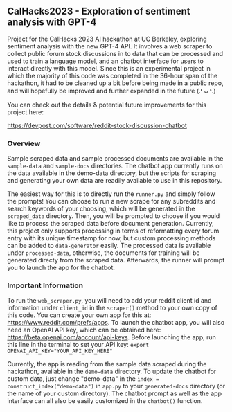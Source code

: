 ## CalHacks2023 - Exploration of sentiment analysis with GPT-4
Project for the CalHacks 2023 AI hackathon at UC Berkeley, exploring sentiment analysis with the new GPT-4 API. It involves a web scraper to collect public forum stock discussions in to data that can be processed and used to train a language model, and an chatbot interface for users to interact directly with this model. Since this is an experimental project in which the majority of this code was completed in the 36-hour span of the hackathon, it had to be cleaned up a bit before being made in a public repo, and will hopefully be improved and further expanded in the future (.❛ ᴗ ❛.)


You can check out the details & potential future improvements for this project here:

https://devpost.com/software/reddit-stock-discussion-chatbot

### Overview
Sample scraped data and sample processed documents are available in the  `sample-data` and  `sample-docs` directories. The chatbot app currently runs on the data available in the demo-data directory, but the scripts for scraping and generating your own data are readily available to use in this repository. 

The easiest way for this is to directly run the `runner.py` and simply follow the prompts! You can choose to run a new scrape for any subreddits and search keywords of your choosing, which will be generated in the `scraped_data` directory. Then, you will be prompted to choose if you would like to process the scraped data before document generation. Currently, this project only supports processing in terms of reformatting every forum entry with its unique timestamp for now, but custom processing methods can be added to `data-generator` easily. The processed data is available under `processed-data`, otherwise, the documents for training will be generated directy from the scraped data. Afterwards, the runner will prompt you to launch the app for the chatbot. 

### Important Information
To run the `web_scraper.py`, you will need to add your reddit client id and information under `client_id` in the `scraper()` method to your own copy of this code. You can create your own app for this at: https://www.reddit.com/prefs/apps. 
To launch the chatbot app, you will also need an OpenAI API key, which can be obtained here: https://beta.openai.com/account/api-keys. Before launching the app, run this line in the terminal to set your API key:
`export OPENAI_API_KEY="YOUR_API_KEY_HERE"` 

Currently, the app is reading from the sample data scraped during the hackathon, available in the `demo-data` directory. To update the chatbot for custom data, just change "demo-data" in the `index = construct_index("demo-data")` in `app.py` to your `generated-docs` directory (or the name of your custom directory). The chatbot prompt as well as the app interface can all also be easily customized in the `chatbot()` function.





